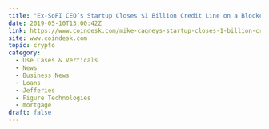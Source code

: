 ```yaml
---
title: "Ex-SoFI CEO’s Startup Closes $1 Billion Credit Line on a Blockchain"
date: 2019-05-10T13:00:42Z
link: https://www.coindesk.com/mike-cagneys-startup-closes-1-billion-credit-line-on-a-blockchain?utm_medium=RSS&utm_source=hune
site: www.coindesk.com
topic: crypto
category:
  - Use Cases & Verticals
  - News
  - Business News
  - Loans
  - Jefferies
  - Figure Technologies
  - mortgage
draft: false
---
```

